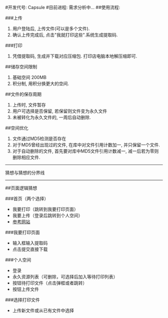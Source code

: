 #开发代号: Capsule
#目前进程: 需求分析中...
##使用流程:

###上传
1. 用户登陆后, 上传文件(可以是多个文件).
2. 确认上传完成后, 点击"我就打印这些".系统生成提取码.

###打印
1. 凭借提取码, 生成并下载对应压缩包. 打印店电脑本地解压缩即可.

##储存空间限制
1. 基础空间 200MB
2. 积分制, 用积分换更大的空间.

##文件的保存周期
1. 上传时, 文件暂存
2. 用户可选择是否保留, 若保留则文件变为永久文件
3. 未被转化为永久文件的, 一周后自动删除.

##空间优化
1. 文件通过MD5检测是否存在
2. 对于MD5曾经出现过的文件, 在库中对文件引用计数加一, 并只保留一个文件.
3. 对于自动删除的文件, 首先要对库中MD5文件引用计数减一, 减一后若为零则删除相应文件.



------------------

猜想与猜想的分界线

-------------


##页面逻辑猜想

###首页（两个选择）

- 我要打印（跳转到我要打印页面）
- 我要上传（登录后跳转到个人空间）
- <a href="http://www.galvanmobili.it/">参考网站</a>

###我要打印页面

- 输入框输入提取码
- 点击提交直接下载

###个人空间

- 登录
- 永久资源列表（可删除，可选择后加入等待打印列表）
- 按钮待打印文件（点击弹框或者跳转）
- 按钮上传文件

###选择打印文件

- 上传新文件或从已有文件中选择